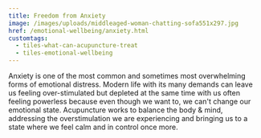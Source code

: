 ```yaml
---
title: Freedom from Anxiety
image: /images/uploads/middleaged-woman-chatting-sofa551x297.jpg
href: /emotional-wellbeing/anxiety.html
customtags:
  - tiles-what-can-acupuncture-treat
  - tiles-emotional-wellbeing
---
```

Anxiety is one of the most common and sometimes most overwhelming forms of emotional distress. Modern life with its many demands can leave us feeling over-stimulated but depleted at the same time with us often feeling powerless because even though we want to, we can't change our emotional state. Acupuncture works to balance the body & mind, addressing the overstimulation we are experiencing and bringing us to a state where we feel calm and in control once more.
